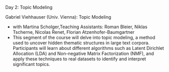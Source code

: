 Day 2: Topic Modeling

Gabriel Viehhauser (Univ. Vienna): Topic Modeling
- with Martina Scholger,Teaching Assistants: Roman Bleier, Niklas Tscherne, Nicolas Renet, Florian Atzenhofer-Baumgartner
- This segment of the course will delve into topic modeling, a method used to uncover hidden thematic structures in large text corpora. Participants will learn about different algorithms such as Latent Dirichlet Allocation (LDA) and Non-negative Matrix Factorization (NMF), and apply these techniques to real datasets to identify and interpret significant topics.

